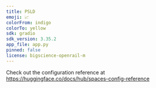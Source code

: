 ```yaml
---
title: PSLD
emoji: 📈
colorFrom: indigo
colorTo: yellow
sdk: gradio
sdk_version: 3.35.2
app_file: app.py
pinned: false
license: bigscience-openrail-m
---
```


Check out the configuration reference at https://huggingface.co/docs/hub/spaces-config-reference
